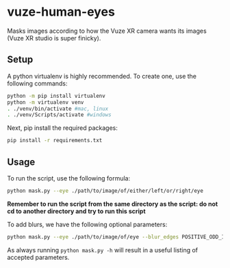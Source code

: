# vuze-human-eyes
Masks images according to how the Vuze XR camera wants its images (Vuze XR studio is super finicky).


## Setup
A python virtualenv is highly recommended. To create one, use the following commands:
```bash
python -m pip install virtualenv
python -m virtualenv venv
. ./venv/bin/activate #mac, linux
. ./venv/Scripts/activate #windows
```

Next, pip install the required packages:
```bash
pip install -r requirements.txt
```

## Usage
To run the script, use the following formula:
```bash
python mask.py --eye ./path/to/image/of/either/left/or/right/eye
```

**Remember to run the script from the same directory as the script: do not cd to another directory and try to run this script**

To add blurs, we have the following optional parameters:

```bash
python mask.py --eye ./path/to/image/of/eye --blur_edges POSITIVE_ODD_INT --blur_strength POSITIVE_FLOAT
```

As always running `python mask.py -h` will result in a useful listing of accepted parameters.